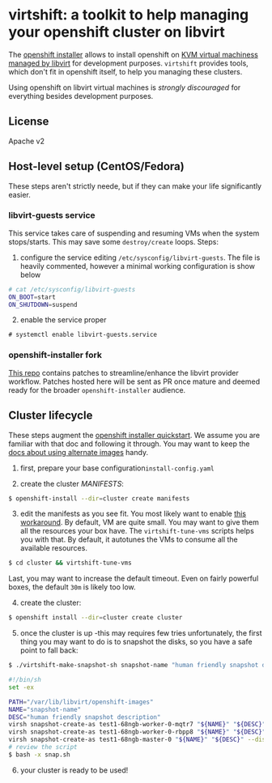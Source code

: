 # virtshift: a toolkit to help managing your openshift cluster on libvirt

The [openshift installer](https://github.com/openshift/installer) allows to install openshift on [KVM virtual machiness managed by libvirt](https://github.com/openshift/installer/blob/master/docs/dev/libvirt/README.md) for development purposes.
`virtshift` provides tools, which don't fit in openshift itself, to help you managing these clusters.

Using openshift on libvirt virtual machines is *strongly* *discouraged* for everything besides development purposes.

## License

Apache v2

## Host-level setup (CentOS/Fedora)

These steps aren't strictly neede, but if they can make your life significantly easier.

### libvirt-guests service
This service takes care of suspending and resuming VMs when the system stops/starts. This may save some `destroy/create` loops.
Steps:
1. configure the service editing `/etc/sysconfig/libvirt-guests`. The file is heavily commented, however a minimal working configuration is show below
```bash
# cat /etc/sysconfig/libvirt-guests
ON_BOOT=start
ON_SHUTDOWN=suspend
```

2. enable the service proper
```
# systemctl enable libvirt-guests.service
```

### openshift-installer fork

[This repo](https://github.com/fromanirh/installer) contains patches to streamline/enhance the libvirt provider workflow. Patches hosted here will be sent as PR once mature
and deemed ready for the broader `openshift-installer` audience.

## Cluster lifecycle

These steps augment the [openshift installer quickstart](https://github.com/openshift/installer/#quick-start). We assume you are familiar with that doc and following it through.
You may want to keep the [docs about using alternate images](https://github.com/openshift/installer/blob/master/docs/dev/alternative_release_image_sources.md) handy.

1. first, prepare your base configuration`install-config.yaml`

2. create the cluster *MANIFESTS*: 
```bash
$ openshift-install --dir=cluster create manifests
```

3. edit the manifests as you see fit. You most likely want to enable [this workaround](https://github.com/openshift/installer/blob/master/docs/dev/libvirt/README.md#console-doesnt-come-up).
By default, VM are quite small. You may want to give them all the resources your box have.
The `virtshift-tune-vms` scripts helps you with that. By default, it autotunes the VMs to consume all the available resources.
```bash
$ cd cluster && virtshift-tune-vms
```
Last, you may want to increase the default timeout. Even on fairly powerful boxes, the default `30m` is likely too low.

4. create the cluster:
```bash
$ openshift install --dir=cluster create cluster
```

5. once the cluster is up -this may requires few tries unfortunately, the first thing you may want to do is to snapshot the disks, so you have a safe point to fall back:
```bash
$ ./virtshift-make-snapshot-sh snapshot-name "human friendly snapshot description" | tee snap.sh

#!/bin/sh
set -ex

PATH="/var/lib/libvirt/openshift-images"
NAME="snapshot-name"
DESC="human friendly snapshot description"
virsh snapshot-create-as test1-68ngb-worker-0-mqtr7 "${NAME}" "${DESC}" --diskspec vda,file="${PATH}/test1-68ngb/test1-68ngb-worker-0-mqtr7-overlay00.qcow2" --disk-only --atomic
virsh snapshot-create-as test1-68ngb-worker-0-rbpp8 "${NAME}" "${DESC}" --diskspec vda,file="${PATH}/test1-68ngb/test1-68ngb-worker-0-rbpp8-overlay00.qcow2" --disk-only --atomic
virsh snapshot-create-as test1-68ngb-master-0 "${NAME}" "${DESC}" --diskspec vda,file="${PATH}/test1-68ngb/test1-68ngb-master-0-overlay00.qcow2" --disk-only --atomic
# review the script
$ bash -x snap.sh
```

6. your cluster is ready to be used!
